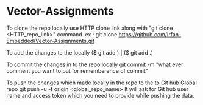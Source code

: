 # Vector-Assignments

To clone the repo locally use HTTP clone link along with "git clone <HTTP_repo_link>" command.
	ex : git clone https://github.com/Irfan-Embedded/Vector-Assignments.git

To add the changes to the locally
	($ git add <changed file_name>) | ($ git add .)

To commit the changes in to the repo locally
	git commit -m "what ever comment you want to put for rememberence of commit"

To push the changes which made locally in the repo to the to Git hub Global repo
	git push -u -f origin <global_repo_name>
		It will ask for Git hub user name and access token
		which you need to provide while pushing the data.
